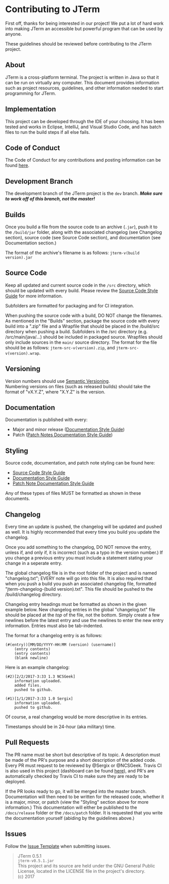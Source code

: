 # Contributing to JTerm
First off, thanks for being interested in our project! We put a lot of hard work into making JTerm an accessible but powerful program that can be used by anyone.  

These guidelines should be reviewed before contributing to the JTerm project.

## About
JTerm is a cross-platform terminal. The project is written in Java so that it can be run on virtually any computer. This document provides information such as project resources, guidelines, and other information needed to start programming for JTerm.

## Implementation
This project can be developed through the IDE of your choosing. It has been tested and works in Eclipse, IntelliJ, and Visual Studio Code, and has batch files to run the build steps if all else fails.

## Code of Conduct
The Code of Conduct for any contributions and posting information can be found [here](/CODE_OF_CONDUCT.md).

## Development Branch
The development branch of the JTerm project is the `dev` branch. _**Make sure to work off of this branch, not the master!**_

## Builds
Once you build a file from the source code to an archive (`.jar`), push it to the `/build/jar` folder, along with the associated changelog (see Changelog section), source code (see Source Code section), and documentation (see Documentation section.)

The format of the archive's filename is as follows: `jterm-v(build version).jar`

## Source Code
Keep all updated and current source code in the `/src` directory, which should be updated with every build. Please review the [Source Code Style Guide](https://github.com/Sergix/JTerm/blob/master/docs/SourceStyleGuide.md) for more information.

Subfolders are formatted for packaging and for CI integration.

When pushing the source code with a build, DO NOT change the filenames. As mentioned in the "Builds" section, package the source code with every build into a ".zip" file and a Wrapfile that should be placed in the /build/src directory when pushing a build. Subfolders in the /src directory (e.g. /src/main/java/...) should be included in packaged source. Wrapfiles should only include sources in the `main/` source directory. The format for the file should be as follows: `jterm-src-v(version).zip`, and `jterm-src-v(version).wrap`.

## Versioning
Version numbers should use [Semantic Versioning](https://github.com/mojombo/semver/blob/master/semver.md).  
Numbering versions on files (such as released builds) should take the format of "vX.Y.Z", where "X.Y.Z" is the version.

## Documentation
Documentation is published with every:
- Major and minor release ([Documentation Style Guide](https://github.com/Sergix/JTerm/blob/master/docs/DocStyleGuide.md))
- Patch ([Patch Notes Documentation Style Guide](https://github.com/Sergix/JTerm/blob/master/docs/PatchDocStyleGuide.md))

## Styling
Source code, documentation, and patch note styling can be found here:  
- [Source Code Style Guide](https://github.com/Sergix/JTerm/blob/master/docs/SourceStyleGuide.md)
- [Documentation Style Guide](https://github.com/Sergix/JTerm/blob/master/docs/DocStyleGuide.md)
- [Patch Note Documentation Style Guide](https://github.com/Sergix/JTerm/blob/master/docs/PatchDocStyleGuide.md)

Any of these types of files MUST be formatted as shown in these documents.

## Changelog
Every time an update is pushed, the changelog will be updated and pushed as well. It is highly recommended that every time you build you update the changelog. 

Once you add something to the changelog, DO NOT remove the entry, unless if, and only if, it is incorrect (such as a typo in the version number.) If you change a previous entry you must include a statement stating your change in a seperate entry.

The global changelog file is in the root folder of the project and is named "changelog.txt"; EVERY note will go into this file. It is also required that when you push a build you push an associated changelog file, formatted "jterm-changelog-(build version).txt". This file should be pushed to the /build/changelog directory. 

Changelog entry headings must be formatted as shown in the given example below. New changelog entries in the global "changelog.txt" file should be placed at the _top_ of the file, not the bottom. Simply create a few newlines before the latest entry and use the newlines to enter the new entry information. Entries must also be tab-indented.

The format for a changelog entry is as follows:
```
(#(entry))[MM/DD/YYYY-HH:MM (version) (username)]   
	(entry contents)   
	(entry contents)  
	(blank newline)  
```
Here is an example changelog:  
```
(#2)[2/2/2017-3:33 1.3 NCSGeek]     
	information uploaded.   
	added files.   
	pushed to github.   

(#1)[1/1/2017-3:33 1.0 Sergix]
	information uploaded.  
	pushed to github.  

```
Of course, a real changelog would be more descriptive in its entries.

Timestamps should be in 24-hour (aka military) time.

## Pull Requests
The PR name must be short but descriptive of its topic. A description must be made of the PR's purpose and a short description of the added code. Every PR must request to be reviewed by @Sergix or @NCSGeek. Travis CI is also used in this project (dashboard can be found [here](https://travis-ci.org/Sergix/JTerm)), and PR's are automatically checked by Travis CI to make sure they are ready to be deployed.  

If the PR looks ready to go, it will be merged into the master branch. Documentation will then need to be written for the released code, whether it is a major, minor, or patch (view the "Styling" section above for more information.) This documentation will either be published to the `/docs/release` folder or the `/docs/patch` folder. It is requested that you write the documentation yourself (abiding by the guidelines above.)

## Issues
Follow the [Issue Template](/ISSUE_TEMPLATE.md) when submitting issues.

> JTerm 0.5.1  
> `jterm-v0.5.1.jar`  
> This project and its source are held under the GNU General Public License, located in the LICENSE file in the project's directory.  
> (c) 2017